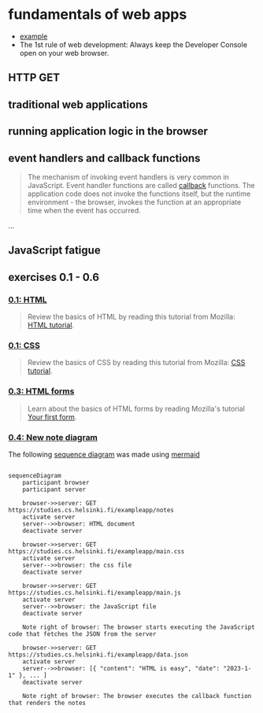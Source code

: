# fundamentals of web apps

- [example]
- The 1st rule of web development: Always keep the Developer Console open on your web browser.

## HTTP GET

## traditional web applications

## running application logic in the browser

## event handlers and callback functions

>The mechanism of invoking event handlers is very common in JavaScript. Event handler functions are called [callback] functions. The application code does not invoke the functions itself, but the runtime environment - the browser, invokes the function at an appropriate time when the event has occurred.


...

## JavaScript fatigue

## exercises 0.1 - 0.6

### [0.1: HTML](./exercises/01html/README.md)

>Review the basics of HTML by reading this tutorial from Mozilla: [HTML tutorial].


### [0.1: CSS](./exercises/01css/README.md)

>Review the basics of CSS by reading this tutorial from Mozilla: [CSS tutorial].

### [0.3: HTML forms](./exercises/03html_forms/README.md)

>Learn about the basics of HTML forms by reading Mozilla's tutorial [Your first form].

### [0.4: New note diagram](./exercises/04note_diagram/README.md)

The following [sequence diagram] was made using [mermaid]

```mermaid

sequenceDiagram
    participant browser
    participant server

    browser->>server: GET https://studies.cs.helsinki.fi/exampleapp/notes
    activate server
    server-->>browser: HTML document
    deactivate server

    browser->>server: GET https://studies.cs.helsinki.fi/exampleapp/main.css
    activate server
    server-->>browser: the css file
    deactivate server

    browser->>server: GET https://studies.cs.helsinki.fi/exampleapp/main.js
    activate server
    server-->>browser: the JavaScript file
    deactivate server

    Note right of browser: The browser starts executing the JavaScript code that fetches the JSON from the server

    browser->>server: GET https://studies.cs.helsinki.fi/exampleapp/data.json
    activate server
    server-->>browser: [{ "content": "HTML is easy", "date": "2023-1-1" }, ... ]
    deactivate server

    Note right of browser: The browser executes the callback function that renders the notes

```

[example]: https://studies.cs.helsinki.fi/exampleapp
[HTTP]: https://developer.mozilla.org/en-US/docs/Web/HTTP
[GET]: https://developer.mozilla.org/en-US/docs/Web/HTTP/Methods/GET
[status code]: https://en.wikipedia.org/wiki/List_of_HTTP_status_codes
[callback]: https://developer.mozilla.org/en-US/docs/Glossary/Callback_function
[HTML tutorial]: https://developer.mozilla.org/en-US/docs/Learn/Getting_started_with_the_web/HTML_basics
[CSS tutorial]: https://developer.mozilla.org/en-US/docs/Learn/Getting_started_with_the_web/CSS_basics
[Your first form]: https://developer.mozilla.org/en-US/docs/Learn/Forms/Your_first_form
[sequence diagram]: https://www.geeksforgeeks.org/unified-modeling-language-uml-sequence-diagrams
[mermaid]: https://github.com/mermaid-js/mermaid#sequence-diagram-docs---live-editor